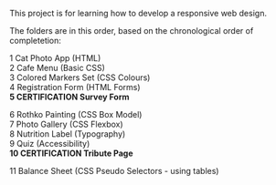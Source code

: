 This project is for learning how to develop a responsive web design.

The folders are in this order, based on the chronological order of completetion:

1 Cat Photo App (HTML)  
2 Cafe Menu (Basic CSS)  
3 Colored Markers Set (CSS Colours)  
4 Registration Form (HTML Forms)  
**5 CERTIFICATION Survey Form**  

6  Rothko Painting (CSS Box Model)  
7  Photo Gallery (CSS Flexbox)  
8  Nutrition Label (Typography)   
9  Quiz (Accessibility)  
**10 CERTIFICATION Tribute Page**  

11 Balance Sheet (CSS Pseudo Selectors - using tables)